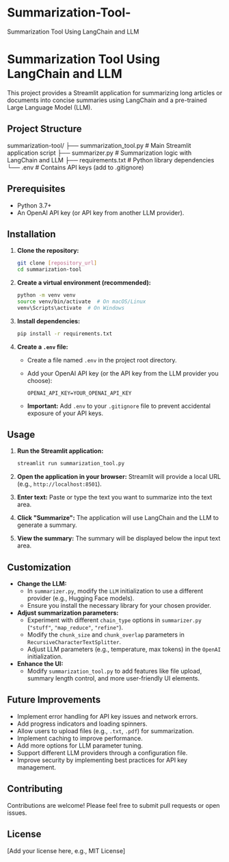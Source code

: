 # Summarization-Tool-
Summarization Tool Using LangChain and LLM 


# Summarization Tool Using LangChain and LLM

This project provides a Streamlit application for summarizing long articles or documents into concise summaries using LangChain and a pre-trained Large Language Model (LLM).

## Project Structure
summarization-tool/
├── summarization_tool.py  # Main Streamlit application script
├── summarizer.py          # Summarization logic with LangChain and LLM
├── requirements.txt       # Python library dependencies
└── .env                   # Contains API keys (add to .gitignore)

## Prerequisites

* Python 3.7+
* An OpenAI API key (or API key from another LLM provider).

## Installation

1.  **Clone the repository:**

    ```bash
    git clone [repository_url]
    cd summarization-tool
    ```

2.  **Create a virtual environment (recommended):**

    ```bash
    python -m venv venv
    source venv/bin/activate  # On macOS/Linux
    venv\Scripts\activate  # On Windows
    ```

3.  **Install dependencies:**

    ```bash
    pip install -r requirements.txt
    ```

4.  **Create a `.env` file:**

    * Create a file named `.env` in the project root directory.
    * Add your OpenAI API key (or the API key from the LLM provider you choose):

        ```
        OPENAI_API_KEY=YOUR_OPENAI_API_KEY
        ```

    * **Important:** Add `.env` to your `.gitignore` file to prevent accidental exposure of your API keys.

## Usage

1.  **Run the Streamlit application:**

    ```bash
    streamlit run summarization_tool.py
    ```

2.  **Open the application in your browser:** Streamlit will provide a local URL (e.g., `http://localhost:8501`).

3.  **Enter text:** Paste or type the text you want to summarize into the text area.

4.  **Click "Summarize":** The application will use LangChain and the LLM to generate a summary.

5.  **View the summary:** The summary will be displayed below the input text area.

## Customization

* **Change the LLM:**
    * In `summarizer.py`, modify the `LLM` initialization to use a different provider (e.g., Hugging Face models).
    * Ensure you install the necessary library for your chosen provider.
* **Adjust summarization parameters:**
    * Experiment with different `chain_type` options in `summarizer.py` (`"stuff"`, `"map_reduce"`, `"refine"`).
    * Modify the `chunk_size` and `chunk_overlap` parameters in `RecursiveCharacterTextSplitter`.
    * Adjust LLM parameters (e.g., temperature, max tokens) in the `OpenAI` initialization.
* **Enhance the UI:**
    * Modify `summarization_tool.py` to add features like file upload, summary length control, and more user-friendly UI elements.

## Future Improvements

* Implement error handling for API key issues and network errors.
* Add progress indicators and loading spinners.
* Allow users to upload files (e.g., `.txt`, `.pdf`) for summarization.
* Implement caching to improve performance.
* Add more options for LLM parameter tuning.
* Support different LLM providers through a configuration file.
* Improve security by implementing best practices for API key management.

## Contributing

Contributions are welcome! Please feel free to submit pull requests or open issues.

## License

[Add your license here, e.g., MIT License]
